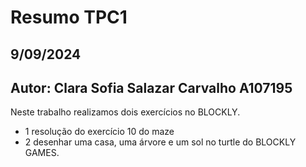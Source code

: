 # Resumo TPC1
## 9/09/2024

## Autor: Clara Sofia Salazar Carvalho A107195
Neste trabalho realizamos dois exercícios no BLOCKLY.
* 1 resolução do exercício 10 do maze
* 2 desenhar uma casa, uma árvore e um sol no turtle do BLOCKLY GAMES.
